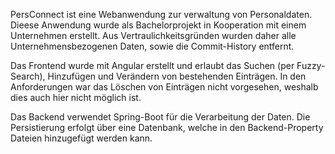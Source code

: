 PersConnect ist eine Webanwendung zur verwaltung von Personaldaten.
Dieese Anwendung wurde als Bachelorprojekt in Kooperation mit einem Unternehmen erstellt.
Aus Vertraulichkeitsgründen wurden daher alle Unternehmensbezogenen Daten, sowie die Commit-History entfernt.

Das Frontend wurde mit Angular erstellt und erlaubt das Suchen (per Fuzzy-Search), Hinzufügen und Verändern von bestehenden Einträgen.
In den Anforderungen war das Löschen von Einträgen nicht vorgesehen, weshalb dies auch hier nicht möglich ist.

Das Backend verwendet Spring-Boot für die Verarbeitung der Daten. Die Persistierung erfolgt über eine Datenbank, welche in den Backend-Property Dateien hinzugefügt werden kann.
